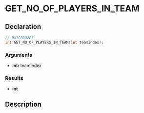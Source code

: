 # GET_NO_OF_PLAYERS_IN_TEAM

## Declaration
```cpp
// 0x1CFD32E5
int GET_NO_OF_PLAYERS_IN_TEAM(int teamIndex);
```

### Arguments
- **int:** teamIndex

### Results
- **int**

## Description
